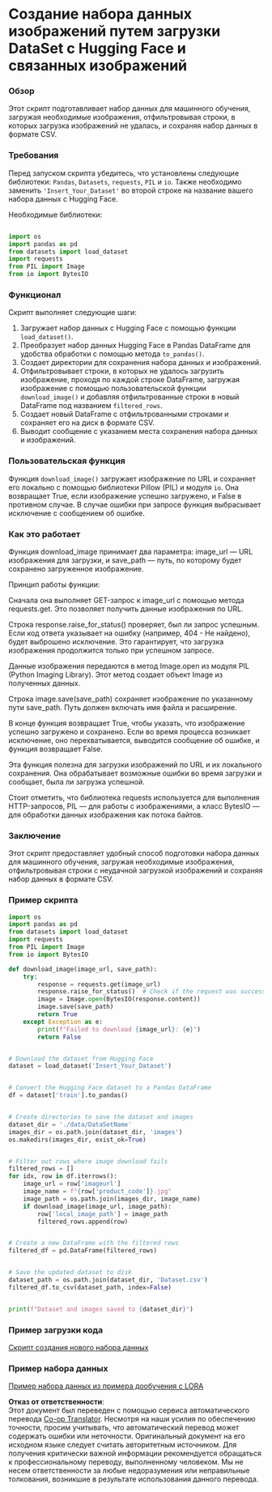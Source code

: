 <!--
CO_OP_TRANSLATOR_METADATA:
{
  "original_hash": "3cd0b727945d57998f1096763df56a84",
  "translation_date": "2025-07-17T05:44:37+00:00",
  "source_file": "md/03.FineTuning/CreatingSampleData.md",
  "language_code": "ru"
}
-->
# Создание набора данных изображений путем загрузки DataSet с Hugging Face и связанных изображений


### Обзор

Этот скрипт подготавливает набор данных для машинного обучения, загружая необходимые изображения, отфильтровывая строки, в которых загрузка изображений не удалась, и сохраняя набор данных в формате CSV.

### Требования

Перед запуском скрипта убедитесь, что установлены следующие библиотеки: `Pandas`, `Datasets`, `requests`, `PIL` и `io`. Также необходимо заменить `'Insert_Your_Dataset'` во второй строке на название вашего набора данных с Hugging Face.

Необходимые библиотеки:

```python

import os
import pandas as pd
from datasets import load_dataset
import requests
from PIL import Image
from io import BytesIO
```

### Функционал

Скрипт выполняет следующие шаги:

1. Загружает набор данных с Hugging Face с помощью функции `load_dataset()`.
2. Преобразует набор данных Hugging Face в Pandas DataFrame для удобства обработки с помощью метода `to_pandas()`.
3. Создает директории для сохранения набора данных и изображений.
4. Отфильтровывает строки, в которых не удалось загрузить изображение, проходя по каждой строке DataFrame, загружая изображение с помощью пользовательской функции `download_image()` и добавляя отфильтрованные строки в новый DataFrame под названием `filtered_rows`.
5. Создает новый DataFrame с отфильтрованными строками и сохраняет его на диск в формате CSV.
6. Выводит сообщение с указанием места сохранения набора данных и изображений.

### Пользовательская функция

Функция `download_image()` загружает изображение по URL и сохраняет его локально с помощью библиотеки Pillow (PIL) и модуля `io`. Она возвращает True, если изображение успешно загружено, и False в противном случае. В случае ошибки при запросе функция выбрасывает исключение с сообщением об ошибке.

### Как это работает

Функция download_image принимает два параметра: image_url — URL изображения для загрузки, и save_path — путь, по которому будет сохранено загруженное изображение.

Принцип работы функции:

Сначала она выполняет GET-запрос к image_url с помощью метода requests.get. Это позволяет получить данные изображения по URL.

Строка response.raise_for_status() проверяет, был ли запрос успешным. Если код ответа указывает на ошибку (например, 404 - Не найдено), будет выброшено исключение. Это гарантирует, что загрузка изображения продолжится только при успешном запросе.

Данные изображения передаются в метод Image.open из модуля PIL (Python Imaging Library). Этот метод создает объект Image из полученных данных.

Строка image.save(save_path) сохраняет изображение по указанному пути save_path. Путь должен включать имя файла и расширение.

В конце функция возвращает True, чтобы указать, что изображение успешно загружено и сохранено. Если во время процесса возникает исключение, оно перехватывается, выводится сообщение об ошибке, и функция возвращает False.

Эта функция полезна для загрузки изображений по URL и их локального сохранения. Она обрабатывает возможные ошибки во время загрузки и сообщает, была ли загрузка успешной.

Стоит отметить, что библиотека requests используется для выполнения HTTP-запросов, PIL — для работы с изображениями, а класс BytesIO — для обработки данных изображения как потока байтов.



### Заключение

Этот скрипт предоставляет удобный способ подготовки набора данных для машинного обучения, загружая необходимые изображения, отфильтровывая строки с неудачной загрузкой изображений и сохраняя набор данных в формате CSV.

### Пример скрипта

```python
import os
import pandas as pd
from datasets import load_dataset
import requests
from PIL import Image
from io import BytesIO

def download_image(image_url, save_path):
    try:
        response = requests.get(image_url)
        response.raise_for_status()  # Check if the request was successful
        image = Image.open(BytesIO(response.content))
        image.save(save_path)
        return True
    except Exception as e:
        print(f"Failed to download {image_url}: {e}")
        return False


# Download the dataset from Hugging Face
dataset = load_dataset('Insert_Your_Dataset')


# Convert the Hugging Face dataset to a Pandas DataFrame
df = dataset['train'].to_pandas()


# Create directories to save the dataset and images
dataset_dir = './data/DataSetName'
images_dir = os.path.join(dataset_dir, 'images')
os.makedirs(images_dir, exist_ok=True)


# Filter out rows where image download fails
filtered_rows = []
for idx, row in df.iterrows():
    image_url = row['imageurl']
    image_name = f"{row['product_code']}.jpg"
    image_path = os.path.join(images_dir, image_name)
    if download_image(image_url, image_path):
        row['local_image_path'] = image_path
        filtered_rows.append(row)


# Create a new DataFrame with the filtered rows
filtered_df = pd.DataFrame(filtered_rows)


# Save the updated dataset to disk
dataset_path = os.path.join(dataset_dir, 'Dataset.csv')
filtered_df.to_csv(dataset_path, index=False)


print(f"Dataset and images saved to {dataset_dir}")
```

### Пример загрузки кода  
[Скрипт создания нового набора данных](../../../../code/04.Finetuning/generate_dataset.py)

### Пример набора данных  
[Пример набора данных из примера дообучения с LORA](../../../../code/04.Finetuning/olive-ort-example/dataset/dataset-classification.json)

**Отказ от ответственности**:  
Этот документ был переведен с помощью сервиса автоматического перевода [Co-op Translator](https://github.com/Azure/co-op-translator). Несмотря на наши усилия по обеспечению точности, просим учитывать, что автоматический перевод может содержать ошибки или неточности. Оригинальный документ на его исходном языке следует считать авторитетным источником. Для получения критически важной информации рекомендуется обращаться к профессиональному переводу, выполненному человеком. Мы не несем ответственности за любые недоразумения или неправильные толкования, возникшие в результате использования данного перевода.
